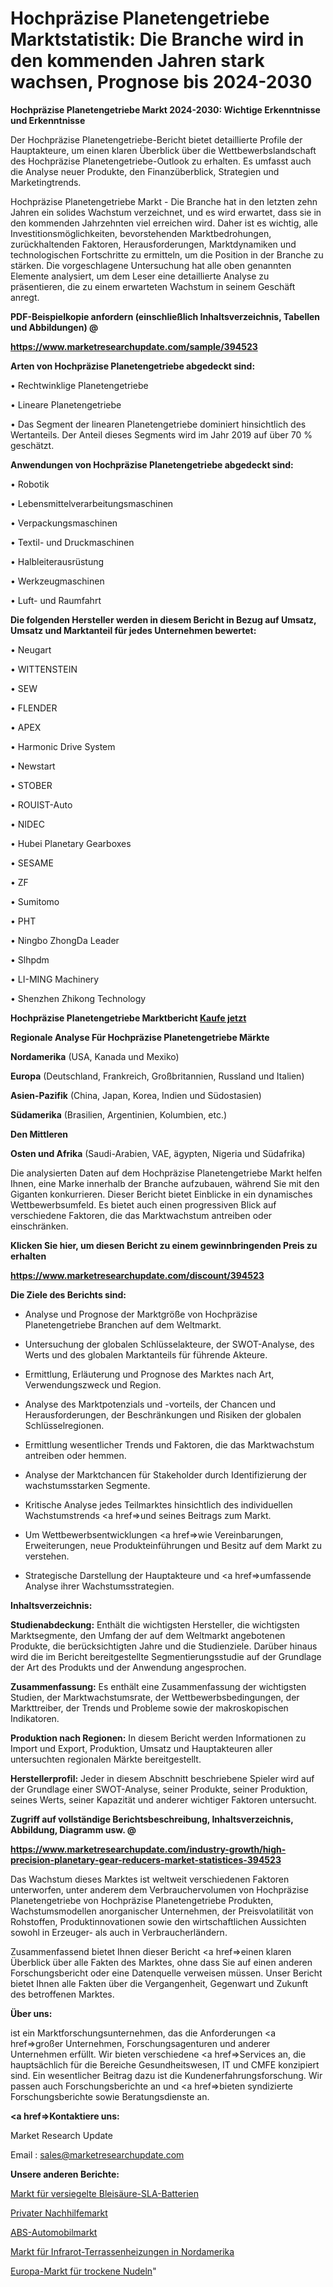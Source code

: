 # Hochpräzise Planetengetriebe Marktstatistik: Die Branche wird in den kommenden Jahren stark wachsen, Prognose bis 2024-2030

<strong>Hochpräzise Planetengetriebe Markt 2024-2030: Wichtige Erkenntnisse und Erkenntnisse</strong>

Der Hochpräzise Planetengetriebe-Bericht bietet detaillierte Profile der Hauptakteure, um einen klaren Überblick über die Wettbewerbslandschaft des Hochpräzise Planetengetriebe-Outlook zu erhalten. Es umfasst auch die Analyse neuer Produkte, den Finanzüberblick, Strategien und Marketingtrends.

Hochpräzise Planetengetriebe Markt - Die Branche hat in den letzten zehn Jahren ein solides Wachstum verzeichnet, und es wird erwartet, dass sie in den kommenden Jahrzehnten viel erreichen wird. Daher ist es wichtig, alle Investitionsmöglichkeiten, bevorstehenden Marktbedrohungen, zurückhaltenden Faktoren, Herausforderungen, Marktdynamiken und technologischen Fortschritte zu ermitteln, um die Position in der Branche zu stärken. Die vorgeschlagene Untersuchung hat alle oben genannten Elemente analysiert, um dem Leser eine detaillierte Analyse zu präsentieren, die zu einem erwarteten Wachstum in seinem Geschäft anregt.



<strong><b>PDF-Beispielkopie anfordern (einschließlich Inhaltsverzeichnis, Tabellen und Abbildungen) @ </b></strong>

<strong><a href=https://www.marketresearchupdate.com/sample/394523>

<strong>https://www.marketresearchupdate.com/sample/394523</u></a></strong></strong>



<strong>Arten von Hochpräzise Planetengetriebe abgedeckt sind:</strong>

• Rechtwinklige Planetengetriebe

• Lineare Planetengetriebe

• Das Segment der linearen Planetengetriebe dominiert hinsichtlich des Wertanteils. Der Anteil dieses Segments wird im Jahr 2019 auf über 70 % geschätzt.



<strong>Anwendungen von Hochpräzise Planetengetriebe abgedeckt sind:</strong>

• Robotik

• Lebensmittelverarbeitungsmaschinen

• Verpackungsmaschinen

• Textil- und Druckmaschinen

• Halbleiterausrüstung

• Werkzeugmaschinen

• Luft- und Raumfahrt



<strong>Die folgenden Hersteller werden in diesem Bericht in Bezug auf Umsatz, Umsatz und Marktanteil für jedes Unternehmen bewertet:</strong>

• Neugart

• WITTENSTEIN

• SEW

• FLENDER

• APEX

• Harmonic Drive System

• Newstart

• STOBER

• ROUIST-Auto

• NIDEC

• Hubei Planetary Gearboxes

• SESAME

• ZF

• Sumitomo

• PHT

• Ningbo ZhongDa Leader

• Slhpdm

• LI-MING Machinery

• Shenzhen Zhikong Technology



<strong>Hochpräzise Planetengetriebe Marktbericht <a href=https://www.marketresearchupdate.com/buynow/394523>Kaufe jetzt</a></strong>



<strong>Regionale Analyse Für Hochpräzise Planetengetriebe Märkte</strong>



<strong>Nordamerika</strong> (USA, Kanada und Mexiko)



<strong>Europa</strong> (Deutschland, Frankreich, Großbritannien, Russland und Italien)



<strong>Asien-Pazifik</strong> (China, Japan, Korea, Indien und Südostasien)



<strong>Südamerika</strong> (Brasilien, Argentinien, Kolumbien, etc.)



<strong>Den Mittleren</strong> 

<strong>Osten und Afrika</strong> (Saudi-Arabien, VAE, ägypten, Nigeria und Südafrika)

Die analysierten Daten auf dem Hochpräzise Planetengetriebe Markt helfen Ihnen, eine Marke innerhalb der Branche aufzubauen, während Sie mit den Giganten konkurrieren. Dieser Bericht bietet Einblicke in ein dynamisches Wettbewerbsumfeld. Es bietet auch einen progressiven Blick auf verschiedene Faktoren, die das Marktwachstum antreiben oder einschränken.



<strong>Klicken Sie hier, um diesen Bericht zu einem gewinnbringenden Preis zu erhalten
</strong>

<strong><a href=https://www.marketresearchupdate.com/discount/394523>https://www.marketresearchupdate.com/discount/394523</b></u></strong></a>



<strong>Die Ziele des Berichts sind:</strong>

- Analyse und Prognose der Marktgröße von Hochpräzise Planetengetriebe Branchen auf dem Weltmarkt.

- Untersuchung der globalen Schlüsselakteure, der SWOT-Analyse, des Werts und des globalen Marktanteils für führende Akteure.

- Ermittlung, Erläuterung und Prognose des Marktes nach Art, Verwendungszweck und Region.

- Analyse des Marktpotenzials und -vorteils, der Chancen und Herausforderungen, der Beschränkungen und Risiken der globalen Schlüsselregionen.

- Ermittlung wesentlicher Trends und Faktoren, die das Marktwachstum antreiben oder hemmen.

- Analyse der Marktchancen für Stakeholder durch Identifizierung der wachstumsstarken Segmente.

- Kritische Analyse jedes Teilmarktes hinsichtlich des individuellen Wachstumstrends <a href=>und</a> seines Beitrags zum Markt.

- Um Wettbewerbsentwicklungen <a href=>wie</a> Vereinbarungen, Erweiterungen, neue Produkteinführungen und Besitz auf dem Markt zu verstehen.

- Strategische Darstellung der Hauptakteure und <a href=>umfas</a>sende Analyse ihrer Wachstumsstrategien.



<strong>Inhaltsverzeichnis:</strong>



<strong>Studienabdeckung:</strong> Enthält die wichtigsten Hersteller, die wichtigsten Marktsegmente, den Umfang der auf dem Weltmarkt angebotenen Produkte, die berücksichtigten Jahre und die Studienziele. Darüber hinaus wird die im Bericht bereitgestellte Segmentierungsstudie auf der Grundlage der Art des Produkts und der Anwendung angesprochen.



<strong>Zusammenfassung:</strong> Es enthält eine Zusammenfassung der wichtigsten Studien, der Marktwachstumsrate, der Wettbewerbsbedingungen, der Markttreiber, der Trends und Probleme sowie der makroskopischen Indikatoren.



<strong>Produktion nach Regionen:</strong> In diesem Bericht werden Informationen zu Import und Export, Produktion, Umsatz und Hauptakteuren aller untersuchten regionalen Märkte bereitgestellt.



<strong>Herstellerprofil:</strong> Jeder in diesem Abschnitt beschriebene Spieler wird auf der Grundlage einer SWOT-Analyse, seiner Produkte, seiner Produktion, seines Werts, seiner Kapazität und anderer wichtiger Faktoren untersucht.



<strong><b>Zugriff auf vollständige Berichtsbeschreibung, Inhaltsverzeichnis, Abbildung, Diagramm usw. @ </b></strong>

<strong><a href=https://www.marketresearchupdate.com/industry-growth/high-precision-planetary-gear-reducers-market-statistices-394523>https://www.marketresearchupdate.com/industry-growth/high-precision-planetary-gear-reducers-market-statistices-394523</a></strong>

Das Wachstum dieses Marktes ist weltweit verschiedenen Faktoren unterworfen, unter anderem dem Verbrauchervolumen von Hochpräzise Planetengetriebe von Hochpräzise Planetengetriebe Produkten, Wachstumsmodellen anorganischer Unternehmen, der Preisvolatilität von Rohstoffen, Produktinnovationen sowie den wirtschaftlichen Aussichten sowohl in Erzeuger- als auch in Verbraucherländern.

Zusammenfassend bietet Ihnen dieser Bericht <a href=>einen</a> klaren Überblick über alle Fakten des Marktes, ohne dass Sie auf einen anderen Forschungsbericht oder eine Datenquelle verweisen müssen. Unser Bericht bietet Ihnen alle Fakten über die Vergangenheit, Gegenwart und Zukunft des betroffenen Marktes.



<strong>Über uns:</strong>

 ist ein Marktforschungsunternehmen, das die Anforderungen <a href=>großer</a> Unternehmen, Forschungsagenturen und anderer Unternehmen erfüllt. Wir bieten verschiedene <a href=>Services</a> an, die hauptsächlich für die Bereiche Gesundheitswesen, IT und CMFE konzipiert sind. Ein wesentlicher Beitrag dazu ist die Kundenerfahrungsforschung. Wir passen auch Forschungsberichte an und <a href=>bieten</a> syndizierte Forschungsberichte sowie Beratungsdienste an.



<strong><a href=>Kontaktiere uns:</a></strong>

Market Research Update

Email : sales@marketresearchupdate.com



<strong>Unsere anderen Berichte:</strong>

<a href=https://www.linkedin.com/pulse/sealed-lead-acid-sla-battery-market-2023-latest-trending>Markt für versiegelte Bleisäure-SLA-Batterien</a>

<a href=https://www.linkedin.com/pulse/private-tutoring-market-outlooks-2023-size-players-cost>Privater Nachhilfemarkt</a>

<a href=https://www.linkedin.com/pulse/abs-automotive-market-outlooks-2023-size-players>ABS-Automobilmarkt</a>

<a href=https://www.linkedin.com/pulse/north-america-infrared-patio-heaters-market>Markt für Infrarot-Terrassenheizungen in Nordamerika</a>

<a href=https://www.linkedin.com/pulse/europe-dry-pasta-noodles-market-2030-future-demand-analysis>Europa-Markt für trockene Nudeln</a>"

